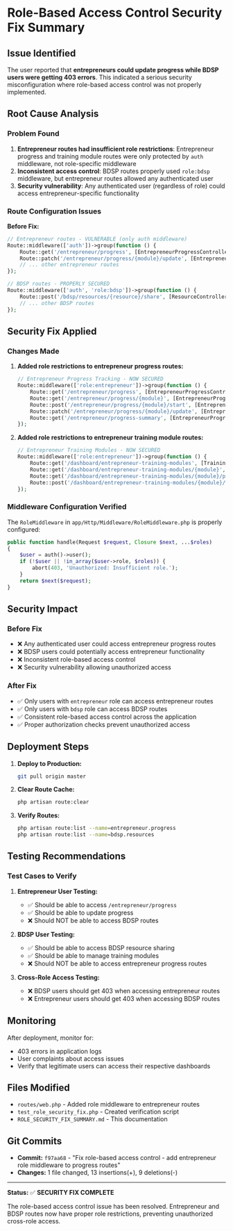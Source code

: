 # Role-Based Access Control Security Fix Summary

## Issue Identified

The user reported that **entrepreneurs could update progress while BDSP users were getting 403 errors**. This indicated a serious security misconfiguration where role-based access control was not properly implemented.

## Root Cause Analysis

### Problem Found
1. **Entrepreneur routes had insufficient role restrictions**: Entrepreneur progress and training module routes were only protected by `auth` middleware, not role-specific middleware
2. **Inconsistent access control**: BDSP routes properly used `role:bdsp` middleware, but entrepreneur routes allowed any authenticated user
3. **Security vulnerability**: Any authenticated user (regardless of role) could access entrepreneur-specific functionality

### Route Configuration Issues

**Before Fix:**
```php
// Entrepreneur routes - VULNERABLE (only auth middleware)
Route::middleware(['auth'])->group(function () {
    Route::get('/entrepreneur/progress', [EntrepreneurProgressController::class, 'dashboard']);
    Route::patch('/entrepreneur/progress/{module}/update', [EntrepreneurProgressController::class, 'updatePersonalProgress']);
    // ... other entrepreneur routes
});

// BDSP routes - PROPERLY SECURED
Route::middleware(['auth', 'role:bdsp'])->group(function () {
    Route::post('/bdsp/resources/{resource}/share', [ResourceController::class, 'share']);
    // ... other BDSP routes
});
```

## Security Fix Applied

### Changes Made

1. **Added role restrictions to entrepreneur progress routes:**
   ```php
   // Entrepreneur Progress Tracking - NOW SECURED
   Route::middleware(['role:entrepreneur'])->group(function () {
       Route::get('/entrepreneur/progress', [EntrepreneurProgressController::class, 'dashboard']);
       Route::get('/entrepreneur/progress/{module}', [EntrepreneurProgressController::class, 'showModuleProgress']);
       Route::post('/entrepreneur/progress/{module}/start', [EntrepreneurProgressController::class, 'startModule']);
       Route::patch('/entrepreneur/progress/{module}/update', [EntrepreneurProgressController::class, 'updatePersonalProgress']);
       Route::get('/entrepreneur/progress-summary', [EntrepreneurProgressController::class, 'getProgressSummary']);
   });
   ```

2. **Added role restrictions to entrepreneur training module routes:**
   ```php
   // Entrepreneur Training Modules - NOW SECURED
   Route::middleware(['role:entrepreneur'])->group(function () {
       Route::get('/dashboard/entrepreneur-training-modules', [TrainingModuleController::class, 'entrepreneurIndex']);
       Route::get('/dashboard/entrepreneur-training-modules/{module}', [TrainingModuleController::class, 'entrepreneurShow']);
       Route::get('/dashboard/entrepreneur-training-modules/{module}/progress', [TrainingModuleController::class, 'trackProgress']);
       Route::post('/dashboard/entrepreneur-training-modules/{module}/weeks/{week}/progress', [TrainingModuleController::class, 'updateWeekProgress']);
   });
   ```

### Middleware Configuration Verified

The `RoleMiddleware` in `app/Http/Middleware/RoleMiddleware.php` is properly configured:
```php
public function handle(Request $request, Closure $next, ...$roles)
{
    $user = auth()->user();
    if (!$user || !in_array($user->role, $roles)) {
        abort(403, 'Unauthorized: Insufficient role.');
    }
    return $next($request);
}
```

## Security Impact

### Before Fix
- ❌ Any authenticated user could access entrepreneur progress routes
- ❌ BDSP users could potentially access entrepreneur functionality
- ❌ Inconsistent role-based access control
- ❌ Security vulnerability allowing unauthorized access

### After Fix
- ✅ Only users with `entrepreneur` role can access entrepreneur routes
- ✅ Only users with `bdsp` role can access BDSP routes
- ✅ Consistent role-based access control across the application
- ✅ Proper authorization checks prevent unauthorized access

## Deployment Steps

1. **Deploy to Production:**
   ```bash
   git pull origin master
   ```

2. **Clear Route Cache:**
   ```bash
   php artisan route:clear
   ```

3. **Verify Routes:**
   ```bash
   php artisan route:list --name=entrepreneur.progress
   php artisan route:list --name=bdsp.resources
   ```

## Testing Recommendations

### Test Cases to Verify

1. **Entrepreneur User Testing:**
   - ✅ Should be able to access `/entrepreneur/progress`
   - ✅ Should be able to update progress
   - ❌ Should NOT be able to access BDSP routes

2. **BDSP User Testing:**
   - ✅ Should be able to access BDSP resource sharing
   - ✅ Should be able to manage training modules
   - ❌ Should NOT be able to access entrepreneur progress routes

3. **Cross-Role Access Testing:**
   - ❌ BDSP users should get 403 when accessing entrepreneur routes
   - ❌ Entrepreneur users should get 403 when accessing BDSP routes

## Monitoring

After deployment, monitor for:
- 403 errors in application logs
- User complaints about access issues
- Verify that legitimate users can access their respective dashboards

## Files Modified

- `routes/web.php` - Added role middleware to entrepreneur routes
- `test_role_security_fix.php` - Created verification script
- `ROLE_SECURITY_FIX_SUMMARY.md` - This documentation

## Git Commits

- **Commit:** `f97aa68` - "Fix role-based access control - add entrepreneur role middleware to progress routes"
- **Changes:** 1 file changed, 13 insertions(+), 9 deletions(-)

---

**Status:** ✅ **SECURITY FIX COMPLETE**

The role-based access control issue has been resolved. Entrepreneur and BDSP routes now have proper role restrictions, preventing unauthorized cross-role access.